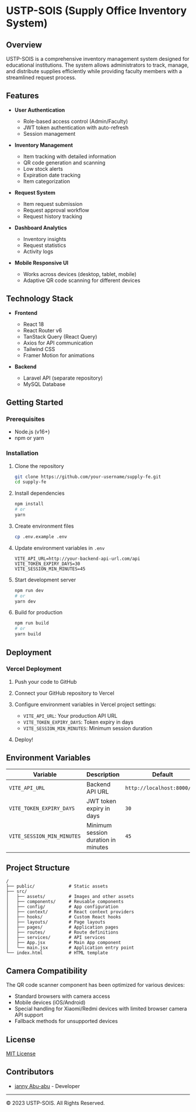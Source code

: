 # USTP-SOIS (Supply Office Inventory System)

## Overview

USTP-SOIS is a comprehensive inventory management system designed for educational institutions. The system allows administrators to track, manage, and distribute supplies efficiently while providing faculty members with a streamlined request process.

## Features

- **User Authentication**
  - Role-based access control (Admin/Faculty)
  - JWT token authentication with auto-refresh
  - Session management

- **Inventory Management**
  - Item tracking with detailed information
  - QR code generation and scanning
  - Low stock alerts
  - Expiration date tracking
  - Item categorization

- **Request System**
  - Item request submission
  - Request approval workflow
  - Request history tracking

- **Dashboard Analytics**
  - Inventory insights
  - Request statistics
  - Activity logs

- **Mobile Responsive UI**
  - Works across devices (desktop, tablet, mobile)
  - Adaptive QR code scanning for different devices

## Technology Stack

- **Frontend**
  - React 18
  - React Router v6
  - TanStack Query (React Query)
  - Axios for API communication
  - Tailwind CSS
  - Framer Motion for animations

- **Backend**
  - Laravel API (separate repository)
  - MySQL Database

## Getting Started

### Prerequisites

- Node.js (v16+)
- npm or yarn

### Installation

1. Clone the repository
   ```bash
   git clone https://github.com/your-username/supply-fe.git
   cd supply-fe
   ```

2. Install dependencies
   ```bash
   npm install
   # or
   yarn
   ```

3. Create environment files
   ```bash
   cp .env.example .env
   ```

4. Update environment variables in `.env`
   ```
   VITE_API_URL=http://your-backend-api-url.com/api
   VITE_TOKEN_EXPIRY_DAYS=30
   VITE_SESSION_MIN_MINUTES=45
   ```

5. Start development server
   ```bash
   npm run dev
   # or
   yarn dev
   ```

6. Build for production
   ```bash
   npm run build
   # or
   yarn build
   ```

## Deployment

### Vercel Deployment

1. Push your code to GitHub

2. Connect your GitHub repository to Vercel

3. Configure environment variables in Vercel project settings:
   - `VITE_API_URL`: Your production API URL
   - `VITE_TOKEN_EXPIRY_DAYS`: Token expiry in days
   - `VITE_SESSION_MIN_MINUTES`: Minimum session duration

4. Deploy!

## Environment Variables

| Variable | Description | Default |
|----------|-------------|---------|
| `VITE_API_URL` | Backend API URL | `http://localhost:8000/api` |
| `VITE_TOKEN_EXPIRY_DAYS` | JWT token expiry in days | `30` |
| `VITE_SESSION_MIN_MINUTES` | Minimum session duration in minutes | `45` |

## Project Structure

```
/
├── public/             # Static assets
├── src/
│   ├── assets/         # Images and other assets
│   ├── components/     # Reusable components
│   ├── config/         # App configuration
│   ├── context/        # React context providers
│   ├── hooks/          # Custom React hooks
│   ├── layouts/        # Page layouts
│   ├── pages/          # Application pages
│   ├── routes/         # Route definitions
│   ├── services/       # API services
│   ├── App.jsx         # Main App component
│   └── main.jsx        # Application entry point
└── index.html          # HTML template
```

## Camera Compatibility

The QR code scanner component has been optimized for various devices:
- Standard browsers with camera access
- Mobile devices (iOS/Android)
- Special handling for Xiaomi/Redmi devices with limited browser camera API support
- Fallback methods for unsupported devices

## License

[MIT License](LICENSE)

## Contributors

- [janny Abu-abu](https://github.com/jan2022305846) - Developer

---

© 2023 USTP-SOIS. All Rights Reserved.